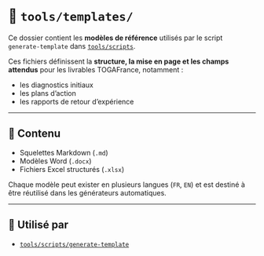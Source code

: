 # 🧩 `tools/templates/`

Ce dossier contient les **modèles de référence** utilisés par le script `generate-template` dans [`tools/scripts`](../scripts/generate-template).

Ces fichiers définissent la **structure, la mise en page et les champs attendus** pour les livrables TOGAFrance, notamment :

- les diagnostics initiaux
- les plans d’action
- les rapports de retour d’expérience

---

## 📁 Contenu

- Squelettes Markdown (`.md`)
- Modèles Word (`.docx`)
- Fichiers Excel structurés (`.xlsx`)

Chaque modèle peut exister en plusieurs langues (`FR`, `EN`) et est destiné à être réutilisé dans les générateurs automatiques.

---

## 🧪 Utilisé par

- [`tools/scripts/generate-template`](../scripts/generate-template)
